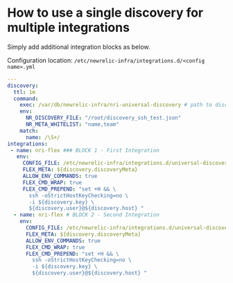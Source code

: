 # How to use a single discovery for multiple integrations

Simply add additional integration blocks as below.

Configuration location: `/etc/newrelic-infra/integrations.d/<config name>.yml`

```yaml
---
discovery:
  ttl: 1m
  command:
    exec: /var/db/newrelic-infra/nri-universal-discovery # path to discovery binary
    env:
      NR_DISCOVERY_FILE: "/root/discovery_ssh_test.json"
      NR_META_WHITELIST: "name,team"
    match:
      name: /\S+/
integrations:
 - name: nri-flex ### BLOCK 1 - First Integration
   env:
     CONFIG_FILE: /etc/newrelic-infra/integrations.d/universal-discovery-sub-configs/netstat-linux.yml
     FLEX_META: ${discovery.discoveryMeta}
     ALLOW_ENV_COMMANDS: true
     FLEX_CMD_WRAP: true
     FLEX_CMD_PREPEND: "set +H && \
       ssh -oStrictHostKeyChecking=no \
       -i ${discovery.key} \
       ${discovery.user}@${discovery.host} "
  - name: nri-flex # BLOCK 2 - Second Integration
    env:
      CONFIG_FILE: /etc/newrelic-infra/integrations.d/universal-discovery-sub-configs/linux-packages.yml
      FLEX_META: ${discovery.discoveryMeta}
      ALLOW_ENV_COMMANDS: true
      FLEX_CMD_WRAP: true
      FLEX_CMD_PREPEND: "set +H && \
        ssh -oStrictHostKeyChecking=no \
        -i ${discovery.key} \
        ${discovery.user}@${discovery.host} "
```
